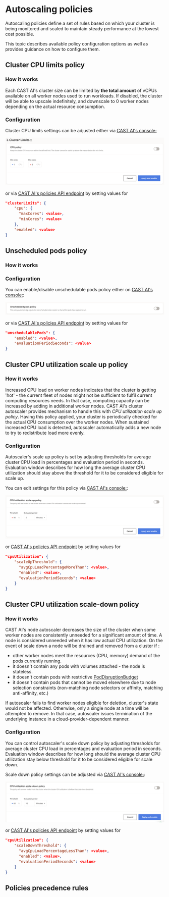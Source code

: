 # Autoscaling policies 

Autoscaling policies define a set of rules based on which your cluster is being monitored and scaled to maintain steady performance at the lowest cost possible.

This topic describes available policy configuration options as well as provides guidance on how to configure them. 

## Cluster CPU limits policy

### How it works

Each CAST AI's cluster size can be limited by **the total amount** of vCPUs available on all worker nodes used to run workloads.
If disabled, the cluster will be able to upscale indefinitely, and downscale to 0 worker nodes depending on the actual resource consumption. 

### Configuration

Cluster CPU limits settings can be adjusted either via [CAST AI's console:](https://console.cast.ai/)

![](../img/autoscaling/cluster_size.png)

or via [CAST AI's policies API endpoint](https://api.cast.ai/v1/spec/#/cluster-policies/UpsertPolicies) by setting values for 
```json
"clusterLimits": {
    "cpu": {
      "maxCores": <value>,
      "minCores": <value>
    },
    "enabled": <value>
}
```

## Unscheduled pods policy

### How it works

### Configuration

You can enable/disable unschedulable pods policy either on [CAST AI's console:](https://console.cast.ai/):

![](../img/autoscaling/unschedulable_pods.png)

or via [CAST AI's policies API endpoint](https://api.cast.ai/v1/spec/#/cluster-policies/UpsertPolicies) by setting values for 
```json
"unschedulablePods": {
    "enabled": <value>,
    "evaluationPeriodSeconds": <value>
}
```


## Cluster CPU utilization scale up policy

### How it works
Increased CPU load on worker nodes indicates that the cluster is getting 'hot' - the current fleet of nodes might not be sufficient to fulfil current computing resources needs.
In that case, computing capacity can be increased by adding in additional worker nodes. 
CAST AI's cluster autoscaler provides mechanism to handle this with _CPU utilization scale up policy_.
Having this policy applied, your cluster is periodically checked for the actual CPU consumption over the worker nodes.
When sustained increased CPU load is detected, autoscaler automatically adds a new node to try to redistribute load more evenly.
 
### Configuration
Autoscaler's scale up policy is set by adjusting thresholds for average cluster CPU load in percentages and evaluation period in seconds.
Evaluation window describes for how long the average cluster CPU utilization should stay above the threshold for it to be considered eligible for scale up.

You can edit settings for this policy via [CAST AI's console:](https://console.cast.ai/):

![](../img/autoscaling/cpu_scale_up.png)

or [CAST AI's policies API endpoint](https://api.cast.ai/v1/spec/#/cluster-policies/UpsertPolicies) by setting values for 
```json
"cpuUtilization": {
    "scaleUpThreshold": {
      "avgCpuLoadPercentageMoreThan": <value>,
      "enabled": <value>,
      "evaluationPeriodSeconds": <value>
    }
}
```

## Cluster CPU utilization scale-down policy

### How it works

CAST AI's node autoscaler decreases the size of the cluster when some worker nodes are consistently unneeded for a significant amount of time. 
A node is considered unneeded when it has low actual CPU utilization. On the event of scale down a node will be drained and removed from a cluster if :

* other worker nodes meet the resources (CPU, memory) demand of the pods currently running. 
* it doesn't contain any pods with volumes attached - the node is stateless.
* it doesn't contain pods with restrictive [PodDisruptionBudget](https://kubernetes.io/docs/concepts/workloads/pods/disruptions/#pod-disruption-budgets)
* it doesn't contain pods that cannot be moved elsewhere due to node selection constraints (non-matching node selectors or affinity, matching anti-affinity, etc.)

If autoscaler fails to find worker nodes eligible for deletion, cluster's state would not be affected.
Otherwise, only a single node at a time will be attempted to remove. In that case, autoscaler issues termination of the underlying instance in a cloud-provider-dependent manner.
  
### Configuration

You can control autoscaler's scale down policy by adjusting thresholds for average cluster CPU load in percentages and evaluation period in seconds.
Evaluation window describes for how long should the average cluster CPU utilization stay below threshold for it to be considered eligible for scale down.

Scale down policy settings can be adjusted via  [CAST AI's console:](https://console.cast.ai/):

![CPU scale down](../img/autoscaling/cpu_scale_down.png)

or [CAST AI's policies API endpoint](https://api.cast.ai/v1/spec/#/cluster-policies/UpsertPolicies) by setting values for 
```json
"cpuUtilization": {
    "scaleDownThreshold": {
      "avgCpuLoadPercentageLessThan": <value>,
      "enabled": <value>,
      "evaluationPeriodSeconds": <value>
    }
}
```  
 
## Policies precedence rules
